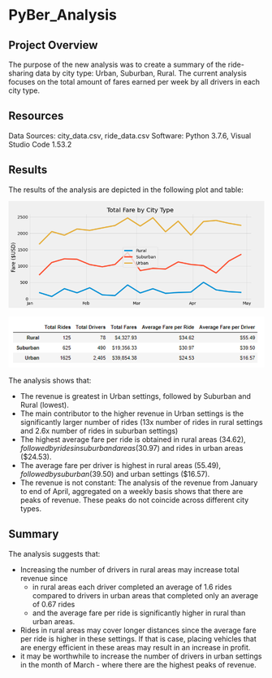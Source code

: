 # PyBer_Analysis

## Project Overview
The purpose of the new analysis was to create a summary of the ride-sharing data by city type: Urban, Suburban, Rural.
The current analysis focuses on the total amount of fares earned per week by all drivers in each city type. 

## Resources
Data Sources: city_data.csv, ride_data.csv
Software: Python 3.7.6, Visual Studio Code 1.53.2

## Results

The results of the analysis are depicted in the following plot and table:

![](Analysis/PyBer_fare_summary.png)

![](Analysis/Final_Table_Analsys.PNG)

The analysis shows that:

- The revenue is greatest in Urban settings, followed by Suburban and Rural (lowest).
- The main contributor to the higher revenue in Urban settings is the significantly larger number of rides (13x number of rides in rural settings and 2.6x number of rides in suburban settings)
- The highest average fare per ride is obtained in rural areas ($34.62), followed by rides in suburband areas ($30.97) and rides in urban areas ($24.53).
- The average fare per driver is highest in rural areas ($55.49), followed by suburban ($39.50) and urban settings ($16.57).
- The revenue is not constant:  The analysis of the revenue from January to end of April, aggregated on a weekly basis shows that there are peaks of revenue.  These peaks do not coincide across different city types.

## Summary

The analysis suggests that:
- Increasing the number of drivers in rural areas may increase total revenue since 
    - in rural areas each driver completed an average of 1.6 rides compared to drivers in urban areas that completed only an average of 0.67 rides 
    - and the average fare per ride is significantly higher in rural than urban areas. 
- Rides in rural areas may cover longer distances since the average fare per ride is higher in these settings.  If that is case, placing vehicles that are energy efficient in these areas may result in an increase in profit.
- it may be worthwhile to increase the number of drivers in urban settings in the month of March - where there are the highest peaks of revenue.



